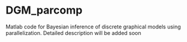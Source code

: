 # DGM_parcomp
Matlab code for Bayesian inference of discrete graphical models using parallelization. 
Detailed description will be added soon
